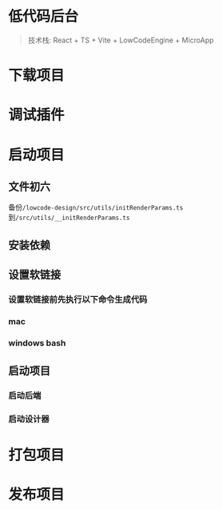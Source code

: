 # 低代码后台
> 技术栈: React + TS + Vite + LowCodeEngine + MicroApp

# 下载项目

# 调试插件

# 启动项目
## 文件初六
备份`/lowcode-design/src/utils/initRenderParams.ts`到`/src/utils/__initRenderParams.ts`
## 安装依赖

## 设置软链接

### 设置软链接前先执行以下命令生成代码
### mac
### windows bash

## 启动项目
### 启动后端
### 启动设计器

# 打包项目

# 发布项目
